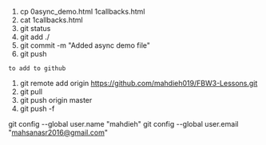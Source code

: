 1. cp 0async_demo.html 1callbacks.html
2. cat 1callbacks.html
3. git status
4. git add ./
5. git commit -m "Added async demo file"  
6. git push

`to add to github` 
1. git remote add origin https://github.com/mahdieh019/FBW3-Lessons.git
2. git pull
3. git push origin master
4. git push -f

git config --global user.name "mahdieh"
git config --global user.email "mahsanasr2016@gmail.com"
